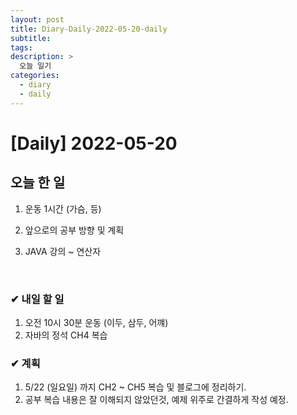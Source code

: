```yaml
---
layout: post
title: Diary-Daily-2022-05-20-daily
subtitle:
tags: 
description: >
  오늘 일기
categories:
  - diary
  - daily
---
```


# [Daily] 2022-05-20

<h2>오늘 한 일</h2>

1) 운동 1시간 (가슴, 등)

2) 앞으로의 공부 방향 및 계획

3) JAVA 강의 ~ 연산자


  
<br>

<h3>✔ 내일 할 일</h3>

1) 오전 10시 30분 운동 (이두, 삼두, 어꺠)
2) 자바의 정석 CH4 복습


<h3>✔ 계획</h3>

  1) 5/22 (일요일) 까지 CH2 ~ CH5 복습 및 블로그에 정리하기.
  2) 공부 복습 내용은 잘 이해되지 않았던것, 예제 위주로 간결하게 작성 예정. 


